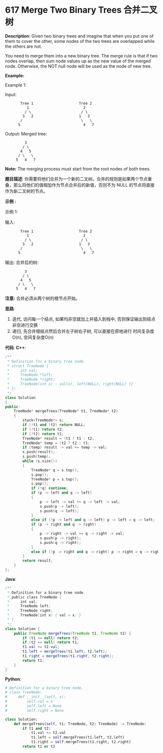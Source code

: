 # 617 Merge Two Binary Trees 合并二叉树

__Description__:
Given two binary trees and imagine that when you put one of them to cover the other, some nodes of the two trees are overlapped while the others are not.

You need to merge them into a new binary tree. The merge rule is that if two nodes overlap, then sum node values up as the new value of the merged node. Otherwise, the NOT null node will be used as the node of new tree.

__Example:__

Example 1:

Input:

```text
       Tree 1                     Tree 2                  
          1                         2                             
         / \                       / \                            
        3   2                     1   3                        
       /                           \   \                      
      5                             4   7         
```

Output:
Merged tree:

```text
         3
        / \
       4   5
      / \   \ 
     5   4   7
```

__Note:__
The merging process must start from the root nodes of both trees.

__题目描述__:
你需要将他们合并为一个新的二叉树。合并的规则是如果两个节点重叠，那么将他们的值相加作为节点合并后的新值，否则不为 NULL 的节点将直接作为新二叉树的节点。

__示例 :__

示例 1:

输入:

```text
       Tree 1                     Tree 2                  
          1                         2                             
         / \                       / \                            
        3   2                     1   3                        
       /                           \   \                      
      5                             4   7         
```

输出:
合并后的树:

```text
         3
        / \
       4   5
      / \   \ 
     5   4   7
```

__注意:__
合并必须从两个树的根节点开始。

__思路__:

1. 迭代, 访问每一个结点, 如果均非空就加上并插入到栈中, 否则保证输出到结点非空进行交换
2. 递归, 先合并根结点然后合并左子树右子树, 可以直接在原地进行
时间复杂度O(n), 空间复杂度O(n)

__代码__:
__C++__:

```C++
/**
 * Definition for a binary tree node.
 * struct TreeNode {
 *     int val;
 *     TreeNode *left;
 *     TreeNode *right;
 *     TreeNode(int x) : val(x), left(NULL), right(NULL) {}
 * };
 */
class Solution 
{
public:
    TreeNode* mergeTrees(TreeNode* t1, TreeNode* t2) 
    {
        stack<TreeNode*> s;
        if (!t1 and !t2) return NULL;
        if (!t1) return t2;
        if (!t2) return t1;
        TreeNode* result = !t1 ? t1 : t2;
        TreeNode* temp = !t2 ? t2 : t1;
        if (temp) result -> val += temp -> val;
        s.push(result);
        s.push(temp);
        while (s.size()) 
        {
            TreeNode* q = s.top();
            s.pop();
            TreeNode* p = s.top();
            s.pop();
            if (!q) continue;
            if (p -> left and q -> left) 
            {
                p -> left -> val += q -> left -> val;
                s.push(p -> left);
                s.push(q -> left);
            } 
            else if (!p -> left and q -> left) p -> left = q -> left;
            if (p -> right and q -> right) 
            {
                p -> right -> val += q -> right -> val;
                s.push(p -> right);
                s.push(q -> right);
            } 
            else if (!p -> right and q -> right) p -> right = q -> right;
        }
        return result;
    }
};
```

__Java__:

```Java
/**
 * Definition for a binary tree node.
 * public class TreeNode {
 *     int val;
 *     TreeNode left;
 *     TreeNode right;
 *     TreeNode(int x) { val = x; }
 * }
 */
class Solution {
    public TreeNode mergeTrees(TreeNode t1, TreeNode t2) {
        if (t1 == null) return t2;
        if (t2 == null) return t1;
        t1.val += t2.val;
        t1.left = mergeTrees(t1.left, t2.left);
        t1.right = mergeTrees(t1.right, t2.right);
        return t1;
    }
}
```

__Python__:

```Python
# Definition for a binary tree node.
# class TreeNode:
#     def __init__(self, x):
#         self.val = x
#         self.left = None
#         self.right = None

class Solution:
    def mergeTrees(self, t1: TreeNode, t2: TreeNode) -> TreeNode:
        if t1 and t2:
            t1.val += t2.val
            t1.left = self.mergeTrees(t1.left, t2.left)
            t1.right = self.mergeTrees(t1.right, t2.right)
        return t1 or t2
```
